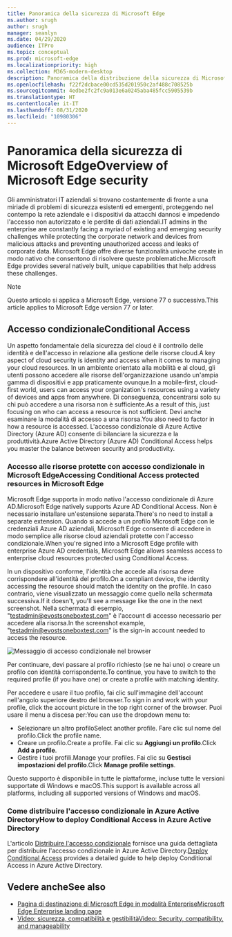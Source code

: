 ```yaml
---
title: Panoramica della sicurezza di Microsoft Edge
ms.author: srugh
author: srugh
manager: seanlyn
ms.date: 04/29/2020
audience: ITPro
ms.topic: conceptual
ms.prod: microsoft-edge
ms.localizationpriority: high
ms.collection: M365-modern-desktop
description: Panoramica della distribuzione della sicurezza di Microsoft Edge
ms.openlocfilehash: f22f2dcbace00cd535d201950c2af488c708525b
ms.sourcegitcommit: 4edbe2fc2fc9a013e6a0245aba485fcc5905539b
ms.translationtype: HT
ms.contentlocale: it-IT
ms.lasthandoff: 08/31/2020
ms.locfileid: "10980306"
---
```

# <span data-ttu-id="a095f-103">Panoramica della sicurezza di Microsoft Edge</span><span class="sxs-lookup"><span data-stu-id="a095f-103">Overview of Microsoft Edge security</span></span>
  
<span data-ttu-id="a095f-104">Gli amministratori IT aziendali si trovano costantemente di fronte a una miriade di problemi di sicurezza esistenti ed emergenti, proteggendo nel contempo la rete aziendale e i dispositivi da attacchi dannosi e impedendo l'accesso non autorizzato e le perdite di dati aziendali.</span><span class="sxs-lookup"><span data-stu-id="a095f-104">IT admins in the enterprise are constantly facing a myriad of existing and emerging security challenges while protecting the corporate network and devices from malicious attacks and preventing unauthorized access and leaks of corporate data.</span></span> <span data-ttu-id="a095f-105">Microsoft Edge offre diverse funzionalità univoche create in modo nativo che consentono di risolvere queste problematiche.</span><span class="sxs-lookup"><span data-stu-id="a095f-105">Microsoft Edge provides several natively built, unique capabilities that help address these challenges.</span></span>

> [!NOTE]
> <span data-ttu-id="a095f-106">Questo articolo si applica a Microsoft Edge, versione 77 o successiva.</span><span class="sxs-lookup"><span data-stu-id="a095f-106">This article applies to Microsoft Edge version 77 or later.</span></span>

## <span data-ttu-id="a095f-107">Accesso condizionale</span><span class="sxs-lookup"><span data-stu-id="a095f-107">Conditional Access</span></span>

<span data-ttu-id="a095f-108">Un aspetto fondamentale della sicurezza del cloud è il controllo delle identità e dell'accesso in relazione alla gestione delle risorse cloud.</span><span class="sxs-lookup"><span data-stu-id="a095f-108">A key aspect of cloud security is identity and access when it comes to managing your cloud resources.</span></span> <span data-ttu-id="a095f-109">In un ambiente orientato alla mobilità e al cloud, gli utenti possono accedere alle risorse dell'organizzazione usando un'ampia gamma di dispositivi e app praticamente ovunque.</span><span class="sxs-lookup"><span data-stu-id="a095f-109">In a mobile-first, cloud-first world, users can access your organization's resources using a variety of devices and apps from anywhere.</span></span> <span data-ttu-id="a095f-110">Di conseguenza, concentrarsi solo su chi può accedere a una risorsa non è sufficiente.</span><span class="sxs-lookup"><span data-stu-id="a095f-110">As a result of this, just focusing on who can access a resource is not sufficient.</span></span> <span data-ttu-id="a095f-111">Devi anche esaminare la modalità di accesso a una risorsa.</span><span class="sxs-lookup"><span data-stu-id="a095f-111">You also need to factor in how a resource is accessed.</span></span> <span data-ttu-id="a095f-112">L'accesso condizionale di Azure Active Directory (Azure AD) consente di bilanciare la sicurezza e la produttività.</span><span class="sxs-lookup"><span data-stu-id="a095f-112">Azure Active Directory (Azure AD) Conditional Access helps you master the balance between security and productivity.</span></span>

### <span data-ttu-id="a095f-113">Accesso alle risorse protette con accesso condizionale in Microsoft Edge</span><span class="sxs-lookup"><span data-stu-id="a095f-113">Accessing Conditional Access protected resources in Microsoft Edge</span></span>

<span data-ttu-id="a095f-114">Microsoft Edge supporta in modo nativo l'accesso condizionale di Azure AD.</span><span class="sxs-lookup"><span data-stu-id="a095f-114">Microsoft Edge natively supports Azure AD Conditional Access.</span></span> <span data-ttu-id="a095f-115">Non è necessario installare un'estensione separata.</span><span class="sxs-lookup"><span data-stu-id="a095f-115">There's no need to install a separate extension.</span></span> <span data-ttu-id="a095f-116">Quando si accede a un profilo Microsoft Edge con le credenziali Azure AD aziendali, Microsoft Edge consente di accedere in modo semplice alle risorse cloud aziendali protette con l'accesso condizionale.</span><span class="sxs-lookup"><span data-stu-id="a095f-116">When you're signed into a Microsoft Edge profile with enterprise Azure AD credentials, Microsoft Edge allows seamless access to enterprise cloud resources protected using Conditional Access.</span></span>

<span data-ttu-id="a095f-117">In un dispositivo conforme, l'identità che accede alla risorsa deve corrispondere all'identità del profilo.</span><span class="sxs-lookup"><span data-stu-id="a095f-117">On a compliant device, the identity accessing the resource should match the identity on the profile.</span></span>  <span data-ttu-id="a095f-118">In caso contrario, viene visualizzato un messaggio come quello nella schermata successiva.</span><span class="sxs-lookup"><span data-stu-id="a095f-118">If it doesn't, you'll see a message like the one in the next screenshot.</span></span> <span data-ttu-id="a095f-119">Nella schermata di esempio, "testadmin@evostsoneboxtest.com" è l'account di accesso necessario per accedere alla risorsa.</span><span class="sxs-lookup"><span data-stu-id="a095f-119">In the screenshot example, "testadmin@evostsoneboxtest.com" is the sign-in account needed to access the resource.</span></span>

![Messaggio di accesso condizionale nel browser](./media/edge-security/microsoft-edge-security-conditional-access.png)

<span data-ttu-id="a095f-121">Per continuare, devi passare al profilo richiesto (se ne hai uno) o creare un profilo con identità corrispondente.</span><span class="sxs-lookup"><span data-stu-id="a095f-121">To continue, you have to switch to the required profile (if you have one) or create a profile with matching identity.</span></span>

<span data-ttu-id="a095f-122">Per accedere e usare il tuo profilo, fai clic sull'immagine dell'account nell'angolo superiore destro del browser.</span><span class="sxs-lookup"><span data-stu-id="a095f-122">To sign in and work with your profile, click the account picture in the top right corner of the browser.</span></span> <span data-ttu-id="a095f-123">Puoi usare il menu a discesa per:</span><span class="sxs-lookup"><span data-stu-id="a095f-123">You can use the dropdown menu to:</span></span>

- <span data-ttu-id="a095f-124">Selezionare un altro profilo</span><span class="sxs-lookup"><span data-stu-id="a095f-124">Select another profile.</span></span> <span data-ttu-id="a095f-125">Fare clic sul nome del profilo.</span><span class="sxs-lookup"><span data-stu-id="a095f-125">Click the profile name.</span></span>
- <span data-ttu-id="a095f-126">Creare un profilo.</span><span class="sxs-lookup"><span data-stu-id="a095f-126">Create a profile.</span></span> <span data-ttu-id="a095f-127">Fai clic su **Aggiungi un profilo**.</span><span class="sxs-lookup"><span data-stu-id="a095f-127">Click **Add a profile**.</span></span>
- <span data-ttu-id="a095f-128">Gestire i tuoi profili.</span><span class="sxs-lookup"><span data-stu-id="a095f-128">Manage your profiles.</span></span> <span data-ttu-id="a095f-129">Fai clic su **Gestisci impostazioni del profilo**.</span><span class="sxs-lookup"><span data-stu-id="a095f-129">Click **Manage profile settings**.</span></span>

<span data-ttu-id="a095f-130">Questo supporto è disponibile in tutte le piattaforme, incluse tutte le versioni supportate di Windows e macOS.</span><span class="sxs-lookup"><span data-stu-id="a095f-130">This support is available across all platforms, including all supported versions of Windows and macOS.</span></span>

### <span data-ttu-id="a095f-131">Come distribuire l'accesso condizionale in Azure Active Directory</span><span class="sxs-lookup"><span data-stu-id="a095f-131">How to deploy Conditional Access in Azure Active Directory</span></span>

<span data-ttu-id="a095f-132">L'articolo [Distribuire l'accesso condizionale](https://docs.microsoft.com/azure/active-directory/conditional-access/plan-conditional-access) fornisce una guida dettagliata per distribuire l'accesso condizionale in Azure Active Directory.</span><span class="sxs-lookup"><span data-stu-id="a095f-132">[Deploy Conditional Access](https://docs.microsoft.com/azure/active-directory/conditional-access/plan-conditional-access) provides a detailed guide to help deploy Conditional Access in Azure Active Directory.</span></span>

## <span data-ttu-id="a095f-133">Vedere anche</span><span class="sxs-lookup"><span data-stu-id="a095f-133">See also</span></span>

- [<span data-ttu-id="a095f-134">Pagina di destinazione di Microsoft Edge in modalità Enterprise</span><span class="sxs-lookup"><span data-stu-id="a095f-134">Microsoft Edge Enterprise landing page</span></span>](https://aka.ms/EdgeEnterprise)
- [<span data-ttu-id="a095f-135">Video: sicurezza, compatibilità e gestibilità</span><span class="sxs-lookup"><span data-stu-id="a095f-135">Video: Security, compatibility, and manageability</span></span>](/microsoft-edge-video-security-compatibility-manageability.md)
